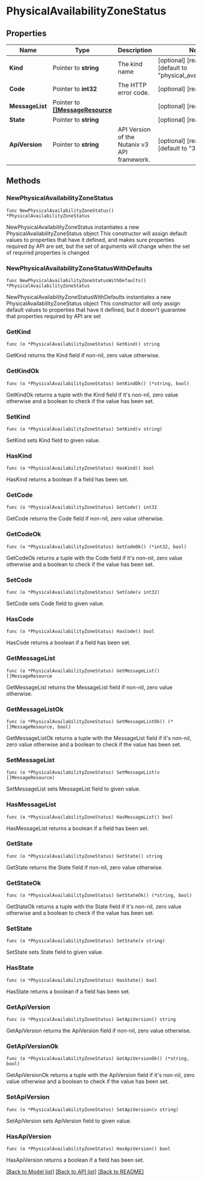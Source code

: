 # PhysicalAvailabilityZoneStatus

## Properties

Name | Type | Description | Notes
------------ | ------------- | ------------- | -------------
**Kind** | Pointer to **string** | The kind name | [optional] [readonly] [default to "physical_availability_zone"]
**Code** | Pointer to **int32** | The HTTP error code. | [optional] [readonly] 
**MessageList** | Pointer to [**[]MessageResource**](MessageResource.md) |  | [optional] [readonly] 
**State** | Pointer to **string** |  | [optional] [readonly] 
**ApiVersion** | Pointer to **string** | API Version of the Nutanix v3 API framework. | [optional] [readonly] [default to "3.1.0"]

## Methods

### NewPhysicalAvailabilityZoneStatus

`func NewPhysicalAvailabilityZoneStatus() *PhysicalAvailabilityZoneStatus`

NewPhysicalAvailabilityZoneStatus instantiates a new PhysicalAvailabilityZoneStatus object
This constructor will assign default values to properties that have it defined,
and makes sure properties required by API are set, but the set of arguments
will change when the set of required properties is changed

### NewPhysicalAvailabilityZoneStatusWithDefaults

`func NewPhysicalAvailabilityZoneStatusWithDefaults() *PhysicalAvailabilityZoneStatus`

NewPhysicalAvailabilityZoneStatusWithDefaults instantiates a new PhysicalAvailabilityZoneStatus object
This constructor will only assign default values to properties that have it defined,
but it doesn't guarantee that properties required by API are set

### GetKind

`func (o *PhysicalAvailabilityZoneStatus) GetKind() string`

GetKind returns the Kind field if non-nil, zero value otherwise.

### GetKindOk

`func (o *PhysicalAvailabilityZoneStatus) GetKindOk() (*string, bool)`

GetKindOk returns a tuple with the Kind field if it's non-nil, zero value otherwise
and a boolean to check if the value has been set.

### SetKind

`func (o *PhysicalAvailabilityZoneStatus) SetKind(v string)`

SetKind sets Kind field to given value.

### HasKind

`func (o *PhysicalAvailabilityZoneStatus) HasKind() bool`

HasKind returns a boolean if a field has been set.

### GetCode

`func (o *PhysicalAvailabilityZoneStatus) GetCode() int32`

GetCode returns the Code field if non-nil, zero value otherwise.

### GetCodeOk

`func (o *PhysicalAvailabilityZoneStatus) GetCodeOk() (*int32, bool)`

GetCodeOk returns a tuple with the Code field if it's non-nil, zero value otherwise
and a boolean to check if the value has been set.

### SetCode

`func (o *PhysicalAvailabilityZoneStatus) SetCode(v int32)`

SetCode sets Code field to given value.

### HasCode

`func (o *PhysicalAvailabilityZoneStatus) HasCode() bool`

HasCode returns a boolean if a field has been set.

### GetMessageList

`func (o *PhysicalAvailabilityZoneStatus) GetMessageList() []MessageResource`

GetMessageList returns the MessageList field if non-nil, zero value otherwise.

### GetMessageListOk

`func (o *PhysicalAvailabilityZoneStatus) GetMessageListOk() (*[]MessageResource, bool)`

GetMessageListOk returns a tuple with the MessageList field if it's non-nil, zero value otherwise
and a boolean to check if the value has been set.

### SetMessageList

`func (o *PhysicalAvailabilityZoneStatus) SetMessageList(v []MessageResource)`

SetMessageList sets MessageList field to given value.

### HasMessageList

`func (o *PhysicalAvailabilityZoneStatus) HasMessageList() bool`

HasMessageList returns a boolean if a field has been set.

### GetState

`func (o *PhysicalAvailabilityZoneStatus) GetState() string`

GetState returns the State field if non-nil, zero value otherwise.

### GetStateOk

`func (o *PhysicalAvailabilityZoneStatus) GetStateOk() (*string, bool)`

GetStateOk returns a tuple with the State field if it's non-nil, zero value otherwise
and a boolean to check if the value has been set.

### SetState

`func (o *PhysicalAvailabilityZoneStatus) SetState(v string)`

SetState sets State field to given value.

### HasState

`func (o *PhysicalAvailabilityZoneStatus) HasState() bool`

HasState returns a boolean if a field has been set.

### GetApiVersion

`func (o *PhysicalAvailabilityZoneStatus) GetApiVersion() string`

GetApiVersion returns the ApiVersion field if non-nil, zero value otherwise.

### GetApiVersionOk

`func (o *PhysicalAvailabilityZoneStatus) GetApiVersionOk() (*string, bool)`

GetApiVersionOk returns a tuple with the ApiVersion field if it's non-nil, zero value otherwise
and a boolean to check if the value has been set.

### SetApiVersion

`func (o *PhysicalAvailabilityZoneStatus) SetApiVersion(v string)`

SetApiVersion sets ApiVersion field to given value.

### HasApiVersion

`func (o *PhysicalAvailabilityZoneStatus) HasApiVersion() bool`

HasApiVersion returns a boolean if a field has been set.


[[Back to Model list]](../README.md#documentation-for-models) [[Back to API list]](../README.md#documentation-for-api-endpoints) [[Back to README]](../README.md)


